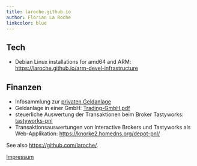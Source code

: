 ```yaml
---
title: laroche.github.io
author: Florian La Roche
linkcolor: blue
---
```



Tech
----

- Debian Linux installations for amd64 and ARM:
  <https://laroche.github.io/arm-devel-infrastructure>


Finanzen
--------

- Infosammlung zur [privaten Geldanlage](https://laroche.github.io/private-geldanlage)
- Geldanlage in einer GmbH: [Trading-GmbH.pdf](https://laroche.github.io/trading-gmbh/Trading-GmbH.pdf)
- steuerliche Auswertung der Transaktionen beim Broker Tastyworks: [tastyworks-pnl](https://github.com/laroche/tastyworks-pnl)
- Transaktionsauswertungen von Interactive Brokers und Tastyworks als Web-Applikation:
  <https://knorke2.homedns.org/depot-pnl/>


See also <https://github.com/laroche/>.

[Impressum](/impressum)

